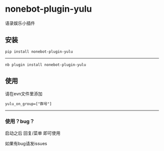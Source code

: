# nonebot-plugin-yulu
语录娱乐小插件

## 安装
```
pip install nonebot-plugin-yulu
```
------
```
nb plugin install nonebot-plugin-yulu
```
## 使用
请在evn文件里添加
```
yulu_on_group=["群号"]
```
------
### 使用？bug？
启动之后 回复/菜单 即可使用

如果有bug请发issues

